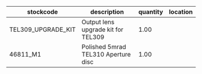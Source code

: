 |stockcode|description|quantity|location|
|---------|-----------|--------|--------|
|TEL309_UPGRADE_KIT|Output lens upgrade kit for TEL309|1.00||
|46811_M1|Polished 5mrad TEL310 Aperture disc|1.00||
